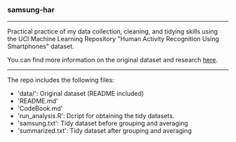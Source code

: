 ### samsung-har
***
Practical practice of my data collection, cleaning, and tidying skills using the UCI Machine Learning Repository "Human Activity Recognition Using Smartphones" dataset.  

You can find more information on the original dataset and research [here](http://archive.ics.uci.edu/ml/datasets/Human+Activity+Recognition+Using+Smartphones).
***

The repo includes the following files:
* 'data/': Original dataset (README included)
* 'README.md'
* 'CodeBook.md'
* 'run_analysis.R': Dcript for obtaining the tidy datasets.
* 'samsung.txt': Tidy dataset before grouping and averaging
* 'summarized.txt': Tidy dataset after grouping and averaging
